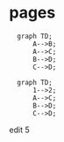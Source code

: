 # pages

```mermaid
  graph TD;
      A-->B;
      A-->C;
      B-->D;
      C-->D;
```

```mermaid
  graph TD;
      1-->2;
      A-->C;
      B-->D;
      C-->D;
```
edit 5
